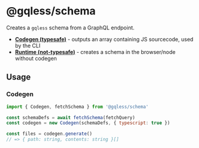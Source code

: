 # @gqless/schema

Creates a `gqless` schema from a GraphQL endpoint.

- [**Codegen (typesafe)**](#Codegen) - outputs an array containing JS sourcecode, used by the CLI
- [**Runtime (not-typesafe)**](#Runtime) - creates a schema in the browser/node without codegen

## Usage

### Codegen

```js
import { Codegen, fetchSchema } from '@gqless/schema'

const schemaDefs = await fetchSchema(fetchQuery)
const codegen = new Codegen(schemaDefs, { typescript: true })

const files = codegen.generate()
// => { path: string, contents: string }[]
```
